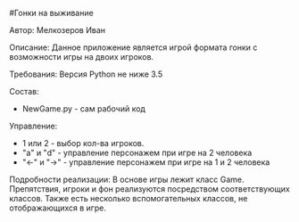 #Гонки на выживание

Автор: Мелкозеров Иван

Описание:
Данное приложение является игрой формата гонки с возможности игры на двоих игроков.

Требования:
Версия Python не ниже 3.5

Состав:

- NewGame.py - сам рабочий код

Управление:
- 1 или 2 - выбор кол-ва игроков.
- "a" и "d" - управление персонажем при игре на 2 человека
- "<-" и "->" - управление персонажем при игре на 1 и 2 человека


Подробности реализации:
В основе игры лежит класс Game. Препятствия, игроки и фон реализуются посредством соответствующих классов. Также есть несколько вспомогательных классов, не отображающихся в игре.
